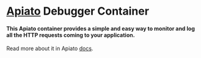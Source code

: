 # [Apiato](https://github.com/apiato/apiato) Debugger Container

#### This Apiato container provides a simple and easy way to monitor and log all the HTTP requests coming to your application.

Read more about it in Apiato [docs](http://apiato.io/docs/additional-features/apiato-containers/debugger).
